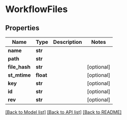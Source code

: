 # WorkflowFiles

## Properties
Name | Type | Description | Notes
------------ | ------------- | ------------- | -------------
**name** | **str** |  | 
**path** | **str** |  | 
**file_hash** | **str** |  | [optional] 
**st_mtime** | **float** |  | [optional] 
**key** | **str** |  | [optional] 
**id** | **str** |  | [optional] 
**rev** | **str** |  | [optional] 

[[Back to Model list]](../README.md#documentation-for-models) [[Back to API list]](../README.md#documentation-for-api-endpoints) [[Back to README]](../README.md)

